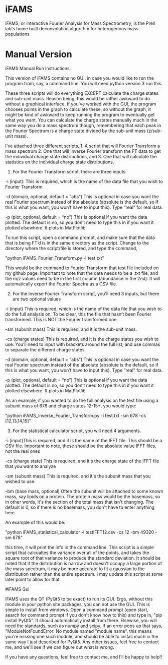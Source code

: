 # iFAMS
iFAMS, or interactive Fourier Analysis for Mass Spectrometry, is the Prell lab's home built deconvolution algorithm for heterogenous mass populations

# Manual Version

iFAMS Manual Run Instructions

This version of iFAMS contains no GUI, in case you would like to run the program from, say, a command line.  You will need python version 3 run this.

These three scripts will do everything EXCEPT calculate the charge states and sub-unit mass.  Reason being, this would be rather awkward to do without a graphical interface.  If you've worked with the GUI, the program chooses points in the graph to calculate these, so without the graph, it might be kind of awkward to keep running the program to eventually get what you want. You can calculate the charge states manually much in the same way you do a mass spectrum though, remembering that each peak in the Fourier Spectrum is a charge state divided by the sub-unit mass (z/sub-unit mass).

I've attached three different scripts, 1. A script that will Fourier Transform a mass spectrum 2. One that will Inverse Fourier transform the FT data to get the individual charge state distributions, and 3. One that will calculate the statistics on the individual charge state distributions.

1.	For the Fourier Transform script, there are three inputs.  

-i (input): This is required, which is the name of the data file that you wish to Fourier Transform

-d (domain, optional, default = “abs”) This is optional in case you want the real Fourier spectrum instead of the absolute (absolute is the default, so if this is what you want, you won’t have to input this). Type “real” for real data.

-p (plot, optional, default = “no”) This is optional if you want the data plotted.  The default is no, so you don’t need to type this in if you want it plotted elsewhere.  It plots in MatPlotlib.

To run this script, open a command prompt, and make sure that the data that is being FT’d is in the same directory as the script.  Change to the directory where the script/file is stored, and type the command, 

"python    iFAMS_Fourier_Transform.py   -i test.txt" 

This would be the command to Fourier Transform that test file included on my github page.  Important to note that the data needs to be a .txt file, and the m/z values need to be in the first column (abundance in the 2nd).  It will automatically export the Fourier Spectra as a CSV file.


2.	For the inverse Fourier Transform script, you'll need 3 inputs, but there are two optional values

-i (input) This is required, which is the name of the data file that you wish to do the full analysis on.  To be clear, this the file that hasn’t been Fourier transformed.  This is NOT the Fourier transformed one.

-sm (subunit mass) This is required, and it is the sub-unit mass.  

-cs (charge states) This is required, and it is the charge states you wish to use.  You’ll need to input with brackets around the full list, and use commas to separate the different charge states.

-d (domain, optional, default = “abs”) This is optional in case you want the real Fourier spectrum instead of the absolute (absolute is the default, so if this is what you want, you won’t have to input this). Type “real” for real data.

-p (plot, optional, default = “no”) This is optional if you want the data plotted.  The default is no, so you don’t need to type this in if you want it plotted elsewhere.  It plots in MatPlotlib.

 As an example, if you wanted to do the full analysis on the test file using a subunit mass of 678 and charge states 12-15+, you would type:

 "python      iFAMS_Inverse_Fourier_Transform.py    -i test.txt    -sm 678     -cs [12,13,14,15]"


3. For the statistical calculator script, you will need 4 arguments.  

-i (input)This is required, and it is the name of the IFFT file.  This should be a CSV file. Important to note, these should be the absolute value IFFT files, not the real ones

-cs (charge state) This is required, and it's the charge state of the IFFT file that you want to analyze

-sm (subunit mass) This is required, and it's the subunit mass that you wished to use.

-bm (base mass, optional) Often the subunit will be attached to some known mass, say lipids on a protein. The protein mass would be the basemass, so in other words, it's the section of the total mass that isn't changing.  The default is 0, so if there is no basemass, you don't have to enter anything here   

An example of this would be:

"python      iFAMS_statistical_calculator -i testIFFT12.csv      -cs 12      -bm 49320     -sm 678" 

this time, it will print the info in the command line. This script is a simple script that calcualtes the variance over all of the points, and takes the square root of that variance to produce the standard deviation.  It should be noted that if the distribution is narrow and doesn't occupy a large portion of the mass spectrum, it may be more accurate to fit a gaussian to the distribution rather than the entire spectrum.  I may update this script at some later point to allow for that.

#iFAMS Gui

iFAMS uses the QT (PyQt5 to be exact) to run its GUI.  Ergo, without this module in your python site packages, you can not use the GUI.  This is simple to install from windows.  Open a command prompt (open start, search for command prompt if you don't know how to this) and type in, "pip install PyQt5". It should automatically install from there.  Elsewise, you will need the standards, such as numpy and scipy.  If an error pops up that says, "ModuleNotFoundError: No module named "module name", this means you're missing one such module, and should be able to install much in the same way I just described for PyQt5.  Any other issues, feel free to contact me, and we'll see if we can figure out what is wrong.

If you have any questions, feel free to contact me, and I’ll be happy to help!!
